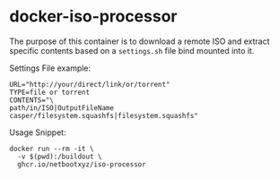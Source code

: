 # docker-iso-processor

The purpose of this container is to download a remote ISO and extract specific contents based on a `settings.sh` file bind mounted into it.

Settings File example:

```
URL="http://your/direct/link/or/torrent"
TYPE=file or torrent
CONTENTS="\
path/in/ISO|OutputFileName
casper/filesystem.squashfs|filesystem.squashfs"
```

Usage Snippet:

```
docker run --rm -it \
  -v $(pwd):/buildout \
  ghcr.io/netbootxyz/iso-processor
```
